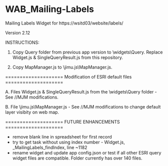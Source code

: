 # WAB_Mailing-Labels
Mailing Labels Widget for https://wsitd03/website/labels/

Version 2.12

INSTRUCTIONS:

   1. Copy Query folder from previous app version to \widgets\Query.  Replace Widget.js & SingleQueryResult.js from this repository.
   
   2. Copy MapManager.js to \jimu.js\MapManager.js.
   

 ==================== Modification of ESRI default files  ==================== 

   A. Files Widget.js & SingleQueryResult.js from the \widgets\Query folder - See //MJM modifications.
   
   B. File \jimu.js\MapManager.js - See //MJM modifications to change default layer visibity on web map.
   
   
   
 ==================== FUTURE ENHANCEMENTS ==================== 
 - remove blank line in spreadsheet for first record
 - try to get task without using index number - Widget.js, _MailingLabels_findIndex, line ~1182
 - rename widget and update app config.json or test if all other ESRI query widget files are compatible.  Folder currently has over 140 files.
